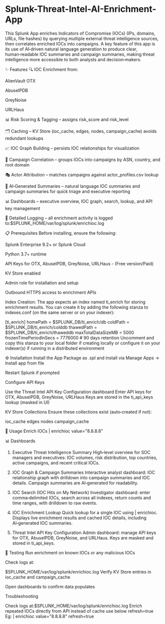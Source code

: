 # Splunk-Threat-Intel-AI-Enrichment-App
This Splunk App enriches Indicators of Compromise (IOCs) (IPs, domains, URLs, file hashes) by querying multiple external threat intelligence sources, then correlates enriched IOCs into campaigns.
A key feature of this app is its use of AI‑driven natural language generation to produce clear, human‑readable IOC summaries and campaign summaries, making threat intelligence more accessible to both analysts and decision‑makers.

✨ Features
🔍 IOC Enrichment from:

AlienVault OTX

AbuseIPDB

GreyNoise

URLHaus

📊 Risk Scoring & Tagging – assigns risk_score and risk_level

🗂️ Caching – KV Store (ioc_cache, edges, nodes, campaign_cache) avoids redundant lookups

📈 IOC Graph Building – persists IOC relationships for visualization

🧩 Campaign Correlation – groups IOCs into campaigns by ASN, country, and root domain

🎭 Actor Attribution – matches campaigns against actor_profiles.csv lookup

📝 AI‑Generated Summaries – natural language IOC summaries and campaign summaries for quick triage and executive reporting

📊 Dashboards – executive overview, IOC graph, search, lookup, and API key management

📝 Detailed Logging – all enrichment activity is logged to:$SPLUNK_HOME/var/log/splunk/enrichioc.log


📋 Prerequisites
Before installing, ensure the following:

Splunk Enterprise 9.2+ or Splunk Cloud

Python 3.7+ runtime

API Keys for OTX, AbuseIPDB, GreyNoise, URLHaus - (Free version/Paid)

KV Store enabled

Admin role for installation and setup

Outbound HTTPS access to enrichment APIs

Index Creation: The app expects an index named ti_enrich for storing enrichment results. You can create it by adding the following stanza to indexes.conf (on the same server or on your indexer):

[ti_enrich]
homePath   = $SPLUNK_DB/ti_enrich/db
coldPath   = $SPLUNK_DB/ti_enrich/colddb
thawedPath = $SPLUNK_DB/ti_enrich/thaweddb
maxTotalDataSizeMB = 5000
frozenTimePeriodInSecs = 7776000   # 90 days retention
Uncomment and copy this stanza to your local folder if creating locally or configure it on your indexer(s) if running in a distributed environment


⚙️ Installation
Install the App
Package as .spl and install via Manage Apps → Install app from file

Restart Splunk if prompted

Configure API Keys

Use the Threat Intel API Key Configuration dashboard
Enter API keys for OTX, AbuseIPDB, GreyNoise, URLHaus
Keys are stored in the ti_api_keys lookup (masked in UI)

KV Store Collections Ensure these collections exist (auto‑created if not):

ioc_cache
edges
nodes
campaign_cache

🔎 Usage
Enrich IOCs
| enrichioc value="8.8.8.8"


📊 Dashboards
1. Executive Threat Intelligence Summary
High‑level overview for SOC managers and executives: IOC volumes, risk distribution, top countries, active campaigns, and recent critical IOCs.

2. IOC Graph & Campaign Summaries
Interactive analyst dashboard: IOC relationship graph with drilldown into campaign summaries and IOC details. Campaign summaries are AI‑generated for readability.

3. IOC Search (IOC Hits on My Network)
Investigator dashboard: enter comma‑delimited IOCs, search across all indexes, return counts and time ranges, with drilldown to raw events.

4. IOC Enrichment Lookup
Quick lookup for a single IOC using | enrichioc. Displays live enrichment results and cached IOC details, including AI‑generated IOC summaries.

5. Threat Intel API Key Configuration
Admin dashboard: manage API keys for OTX, AbuseIPDB, GreyNoise, and URLHaus. Keys are masked and stored in ti_api_keys.

🧪 Testing
Run enrichment on known IOCs or any malicious IOCs

Check logs at:

$SPLUNK_HOME/var/log/splunk/enrichioc.log
Verify KV Store entries in ioc_cache and campaign_cache

Open dashboards to confirm data populates

Troubleshooting

Check logs at:$SPLUNK_HOME/var/log/splunk/enrichioc.log 
Enrich repeated IOCs directly from API instead of cache use below refresh=true
Eg:
| enrichioc value="8.8.8.8" refresh=true
